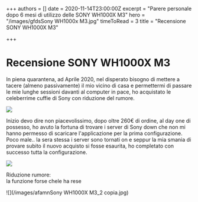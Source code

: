 +++
authors = []
date = 2020-11-14T23:00:00Z
excerpt = "Parere personale dopo 6 mesi di utilizzo delle SONY WH1000X M3"
hero = "/images/gfdsSony WH1000x M3.jpg"
timeToRead = 3
title = "Recensione SONY WH1000X M3"

+++
# Recensione SONY WH1000X M3

In piena quarantena, ad Aprile 2020, nel disperato bisogno di mettere a tacere (almeno passivamente) il mio vicino di casa e permettermi di passare le mie lunghe sessioni davanti al computer in pace,  ho acquistato le celeberrime cuffie di Sony con riduzione del rumore.

![](/images/profile_img_traliccio.jpg)

Inizio devo dire non piacevolissimo, dopo oltre 260€ di ordine, al day one di possesso, ho avuto la fortuna di trovare i server di Sony down che non mi hanno permesso di scaricare l'applicazione per la prima configurazione.  
Poco male.. la sera stessa i server sono tornati on e seppur la mia smania di provare subito il nuovo acquisto si fosse esaurita, ho completato con successo tutta la configurazione.

![](/images/hero-6uoh.jpg)

Riduzione rumore:  
la funzione forse chele ha rese

![](/images/afamnSony WH1000X M3_2 copia.jpg)